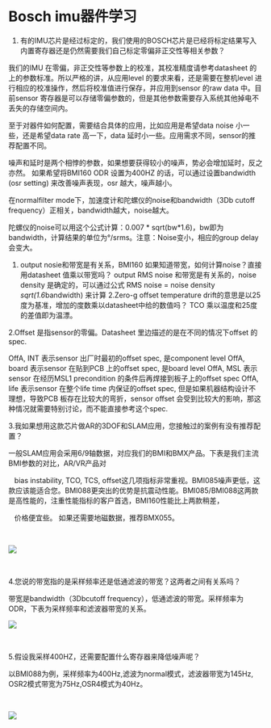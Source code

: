 # Bosch imu器件学习

1. 有的IMU芯片是经过标定的，我们使用的BOSCH芯片是已经将标定结果写入内置寄存器还是仍然需要我们自己标定零偏非正交性等相关参数？

我们的IMU 在零偏，非正交性等参数上的校准，其校准精度请参考datasheet 的上的参数标准。所以严格的讲，从应用level 的要求来看，还是需要在整机level 进行相应的校准操作，然后将校准值进行保存，并应用到sensor 的raw data 中。目前sensor 寄存器是可以存储零偏参数的，但是其他参数需要存入系统其他掉电不丢失的存储空间内。

至于对器件如何配置，需要结合具体的应用，比如应用是希望data noise 小一些，还是希望data rate 高一下，data 延时小一些。应用需求不同，sensor的推荐配置不同。

噪声和延时是两个相悖的参数，如果想要获得较小的噪声，势必会增加延时，反之亦然。
如果希望将BMI160 ODR 设置为400HZ 的话，可以通过设置bandwidth (osr setting) 来改善噪声表现，osr 越大，噪声越小。

在normalfilter mode下，加速度计和陀螺仪的noise和bandwidth（3Db cutoff frequency）正相关，bandwidth越大，noise越大。

陀螺仪的noise可以用这个公式计算：0.007 * sqrt(bw*1.6)，bw即为bandwidth，计算结果的单位为°/srms。注意：Noise变小，相应的group delay会变大。

1.	output nosie和带宽是有关系，BMI160 如果知道带宽，如何计算noise？直接用datasheet 值乘以带宽吗？
   output RMS noise 和带宽是有关系的，noise density 是确定的，可以通过公式 RMS noise = noise density *sqrt(1.6*bandwidth) 来计算 
   2.Zero-g offset temperature drift的意思是以25度为基准，增加的度数乘以datasheet中给的数值吗？
   TCO 乘以温度和25度的差值即为温漂。



2.Offset 是指sensor的零偏。Datasheet 里边描述的是在不同的情况下offset 的spec.

OffA, INT 表示sensor 出厂时最初的offset spec, 是component level
OffA, board 表示sensor 在贴到PCB 上的offset spec, 是board level
OffA, MSL 表示sensor 在经历MSL1 precondition 的条件后再焊接到板子上的offset spec
OffA, life 表示sensor 在整个life time 内保证的offset spec, 但是如果机器结构设计不理想，导致PCB 板存在比较大的弯折，sensor offset 会受到比较大的影响，那这种情况就需要特别讨论，而不能直接参考这个spec.

3.我如果想用这款芯片做AR的3DOF和SLAM应用，您接触过的案例有没有推荐配置？

一般SLAM应用会采用6/9轴数据，对应我们的BMI和BMX产品。下表是我们主流BMI参数的对比，AR/VR产品对

   bias instability, TCO, TCS, offset这几项指标非常重视。BMI085噪声更低，这款应该能适合您。BMI088更突出的优势是抗震动性能。BMI085/BMI088这两款是高性能的，注重性能指标的客户首选，BMI160性能比上两款稍差，

   价格便宜些。 如果还需要地磁数据，推荐BMX055。

 

![](file:///C:/Users/yangdq6/AppData/Local/Temp/msohtmlclip1/01/clip_image002.gif)

 

4.您说的带宽指的是采样频率还是低通滤波的带宽？这两者之间有关系吗？

带宽是bandwidth（3Dbcutoff frequency），低通滤波的带宽。采样频率为ODR，下表为采样频率和滤波器带宽的关系。

![](file:///C:/Users/yangdq6/AppData/Local/Temp/msohtmlclip1/01/clip_image004.gif)

 

5.假设我采样400HZ，还需要配置什么寄存器来降低噪声呢？

以BMI088为例，采样频率为400Hz,滤波为normal模式，滤波器带宽为145Hz, OSR2模式带宽为75Hz,OSR4模式为40Hz。

 

![](file:///C:/Users/yangdq6/AppData/Local/Temp/msohtmlclip1/01/clip_image006.gif)

